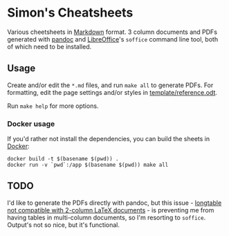 # Simon's Cheatsheets

Various cheetsheets in [Markdown](https://en.wikipedia.org/wiki/Markdown) format. 3 column documents and PDFs generated with [pandoc](https://pandoc.org/) and [LibreOffice](https://www.libreoffice.org/)'s `soffice` command line tool, both of which need to be installed. 

## Usage

Create and/or edit the `*.md` files, and run `make all` to generate PDFs. For formatting, edit the page settings and/or styles in [template/reference.odt](template/reference.odt).

Run `make help` for more options.

### Docker usage

If you'd rather not install the dependencies, you can build the sheets in [Docker](https://www.docker.com/):

    docker build -t $(basename $(pwd)) .
    docker run -v `pwd`:/app $(basename $(pwd)) make all

## TODO

I'd like to generate the PDFs directly with pandoc, but this issue - [longtable not compatible with 2-column LaTeX documents](https://github.com/jgm/pandoc/issues/1023) - is preventing me from having tables in multi-column documents, so I'm resorting to `soffice`. Output's not so nice, but it's functional.
